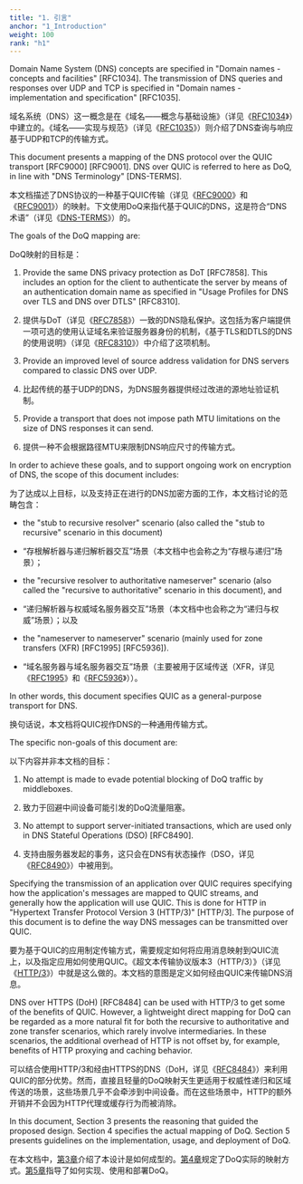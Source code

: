 ```yaml
---
title: "1. 引言"
anchor: "1_Introduction"
weight: 100
rank: "h1"
---
```


Domain Name System (DNS) concepts are specified in "Domain names - concepts and facilities" [RFC1034]. The transmission of DNS queries and responses over UDP and TCP is specified in "Domain names - implementation and specification" [RFC1035].

域名系统（DNS）这一概念是在《域名——概念与基础设施》（详见《[RFC1034]()》）中建立的。《域名——实现与规范》（详见《[RFC1035]()》）则介绍了DNS查询与响应基于UDP和TCP的传输方式。

This document presents a mapping of the DNS protocol over the QUIC transport [RFC9000] [RFC9001]. DNS over QUIC is referred to here as DoQ, in line with "DNS Terminology" [DNS-TERMS].

本文档描述了DNS协议的一种基于QUIC传输（详见《[RFC9000]()》和《[RFC9001]()》）的映射。下文使用DoQ来指代基于QUIC的DNS，这是符合“DNS术语”（详见《[DNS-TERMS]()》）的。

The goals of the DoQ mapping are:

DoQ映射的目标是：

1. Provide the same DNS privacy protection as DoT [RFC7858]. This includes an option for the client to authenticate the server by means of an authentication domain name as specified in "Usage Profiles for DNS over TLS and DNS over DTLS" [RFC8310].

1. 提供与DoT（详见《[RFC7858]()》）一致的DNS隐私保护。这包括为客户端提供一项可选的使用认证域名来验证服务器身份的机制，《基于TLS和DTLS的DNS的使用说明》（详见《[RFC8310]()》）中介绍了这项机制。

2. Provide an improved level of source address validation for DNS servers compared to classic DNS over UDP.

2. 比起传统的基于UDP的DNS，为DNS服务器提供经过改进的源地址验证机制。

3. Provide a transport that does not impose path MTU limitations on the size of DNS responses it can send.

3. 提供一种不会根据路径MTU来限制DNS响应尺寸的传输方式。

In order to achieve these goals, and to support ongoing work on encryption of DNS, the scope of this document includes:

为了达成以上目标，以及支持正在进行的DNS加密方面的工作，本文档讨论的范畴包含：

* the "stub to recursive resolver" scenario (also called the "stub to recursive" scenario in this document)

* “存根解析器与递归解析器交互”场景（本文档中也会称之为“存根与递归”场景）；

* the "recursive resolver to authoritative nameserver" scenario (also called the "recursive to authoritative" scenario in this document), and

* “递归解析器与权威域名服务器交互”场景（本文档中也会称之为“递归与权威”场景）；以及

* the "nameserver to nameserver" scenario (mainly used for zone transfers (XFR) [RFC1995] [RFC5936]).

* “域名服务器与域名服务器交互”场景（主要被用于区域传送（XFR，详见《[RFC1995]()》和《[RFC5936]()》））。

In other words, this document specifies QUIC as a general-purpose transport for DNS.

换句话说，本文档将QUIC视作DNS的一种通用传输方式。

The specific non-goals of this document are:

以下内容并非本文档的目标：

1. No attempt is made to evade potential blocking of DoQ traffic by middleboxes.

1. 致力于回避中间设备可能引发的DoQ流量阻塞。

2. No attempt to support server-initiated transactions, which are used only in DNS Stateful Operations (DSO) [RFC8490].

2. 支持由服务器发起的事务，这只会在DNS有状态操作（DSO，详见《[RFC8490]()》）中被用到。

Specifying the transmission of an application over QUIC requires specifying how the application's messages are mapped to QUIC streams, and generally how the application will use QUIC. This is done for HTTP in "Hypertext Transfer Protocol Version 3 (HTTP/3)" [HTTP/3]. The purpose of this document is to define the way DNS messages can be transmitted over QUIC.

要为基于QUIC的应用制定传输方式，需要规定如何将应用消息映射到QUIC流上，以及指定应用如何使用QUIC。《超文本传输协议版本3（HTTP/3）》（详见《[HTTP/3]()》）中就是这么做的。本文档的意图是定义如何经由QUIC来传输DNS消息。

DNS over HTTPS (DoH) [RFC8484] can be used with HTTP/3 to get some of the benefits of QUIC. However, a lightweight direct mapping for DoQ can be regarded as a more natural fit for both the recursive to authoritative and zone transfer scenarios, which rarely involve intermediaries. In these scenarios, the additional overhead of HTTP is not offset by, for example, benefits of HTTP proxying and caching behavior.

可以结合使用HTTP/3和经由HTTPS的DNS（DoH，详见《[RFC8484]()》）来利用QUIC的部分优势。然而，直接且轻量的DoQ映射天生更适用于权威性递归和区域传送的场景，这些场景几乎不会牵涉到中间设备。而在这些场景中，HTTP的额外开销并不会因为HTTP代理或缓存行为而被消除。

In this document, Section 3 presents the reasoning that guided the proposed design. Section 4 specifies the actual mapping of DoQ. Section 5 presents guidelines on the implementation, usage, and deployment of DoQ.

在本文档中，[第3章]()介绍了本设计是如何成型的。[第4章]()规定了DoQ实际的映射方式。[第5章]()指导了如何实现、使用和部署DoQ。
